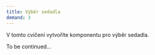 ```yaml
---
title: Výběr sedadla
demand: 3
---
```


V tomto cvičení vytvoříte komponentu pro výběr sedadla.

To be continued…
